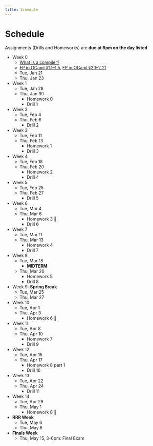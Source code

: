 ```yaml
---
title: Schedule
---
```


# Schedule

Assignments (Drills and Homeworks) are **due at 9pm on the day listed**.

- Week 0
	- [What is a compiler?](./notes/00-What-Is-A-Compiler.html)
	- [FP in OCaml §1.1–1.5](https://www.cs.cornell.edu/courses/cs3110/2019sp/textbook/intro/intro.html), [FP in OCaml §2.1–2.21](https://www.cs.cornell.edu/courses/cs3110/2019sp/textbook/intro/intro.html)
	<!-- - more ocaml -->
	- Tue, Jan 21
	- Thu, Jan 23
- Week 1
	<!-- - sexprs -->
	<!-- - unops -->
	<!-- - correctness and testing -->
	<!-- - booleans, interpreter -->
	- Tue, Jan 28
	- Thu, Jan 30
		- Homework 0
		- Drill 1
- Week 2
	<!-- - booleans, compiler  -->
	- Tue, Feb 4
	- Thu, Feb 6
		- Drill 2
- Week 3
	<!-- - binops,names -->
	- Tue, Feb 11
	- Thu, Feb 13
		- Homework 1
		- Drill 3
- Week 4
	<!-- - pairs, errors -->
	- Tue, Feb 18
	- Thu, Feb 20
		- Homework 2
		- Drill 4
- Week 5
	<!-- - io -->
	- Tue, Feb 25
	- Thu, Feb 27
		- Drill 5
- Week 6
	<!-- - functions -->
	- Tue, Mar 4
	- Thu, Mar 6
		- Homework 3 🚩
		- Drill 6
- Week 7
	<!-- - tco, parsing -->
	- Tue, Mar 11
	- Thu, Mar 13
		- Homework 4
		- Drill 7
- Week 8
	- Tue, Mar 18
		- **MIDTERM**
	- Thu, Mar 20
		- Homework 5
		- Drill 8
- Week 9: **Spring Break**
	- Tue, Mar 25
	- Thu, Mar 27
- Week 10
	<!-- - parsing / function pointers  -->
	- Tue, Apr 1
	- Thu, Apr 3
		- Homework 6 🚩
- Week 11
	<!-- - lambdas -->
	- Tue, Apr 8
	- Thu, Apr 10
		- Homework 7
		- Drill 9
- Week 12
	<!-- - opts -->
	- Tue, Apr 15
	- Thu, Apr 17
		- Homework 8 part 1
		- Drill 10
- Week 13
	<!-- - gc -->
	- Tue, Apr 22
	- Thu, Apr 24
		- Drill 11
- Week 14
	<!-- - types, trusting trust -->
	- Tue, Apr 29
	- Thu, May 1
		- Homework 8 🚩
- **RRR Week**
	- Tue, May 6
	- Thu, May 8
- **Finals Week**
    - Thu, May 15, 3-6pm: Final Exam
